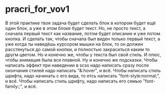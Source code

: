 # pracri_for_vov1

В этой практике твоя задача будет сделать блок в котором будет ещё один блок, а уже в этом блоке будет текст. Но, не просто текст, а сначала первый текст как название, потом будет описание и уже потом кнопка. И сделать так, чтобы сначала был виден только первый текст, а уже когда ты наведёшь курсором мышки на блок, то он должен расстянуться до самой кнопки, и полностью закраситься каким то другм цветом. Но и конечно же, чтобы у текста был свой стиль. И плюс, чтобы анимация была вся плавной. Ну и конечно же подсказки. Чтобы написать эффект при наведении в scss надо написать сразу после окончания стилей надо написать "&:hover", и всё. Чтобы написать стиль шрифта, надо начинать с его вида, то етсь написать "font-style:normal;", и всё. Чтобы написать стиль шрифту, надо написать его семью "font-family:;", и всё.
